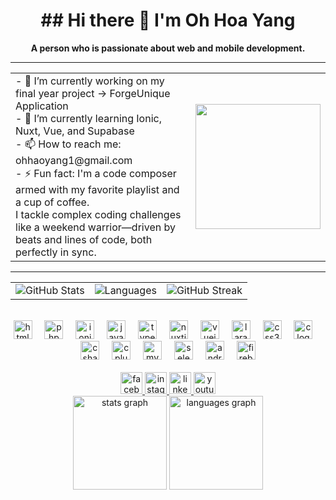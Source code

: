 <h1 align="center">
## Hi there 👋 I'm Oh Hoa Yang  
</h1>
<p align="center"><b>A person who is passionate about web and mobile development.</b></p>
<hr>
<div>
  <table>
    <tr>
      <td>- 🔭 I’m currently working on my final year project -> ForgeUnique Application <br>
          - 🌱 I’m currently learning Ionic, Nuxt, Vue, and Supabase <br>
          - 📫 How to reach me: ohhaoyang1@gmail.com <br>
          - ⚡ Fun fact: I'm a code composer armed with my favorite playlist and a cup of coffee. <br> I tackle complex coding challenges like a weekend warrior—driven by beats and lines               of code, both perfectly in sync.
      </td>
      <td>
        <img height="200" src="https://drive.google.com/file/d/1NkMjYqN-smsvKPhsr9mStmz5gSGiEv_7/view?usp=sharing"/>
      </td>
    </tr>
  </table>
</div>
<hr>
<div align="center">
  <table>
    <tr>
      <td><img src="https://github-readme-stats.vercel.app/api?username=Oh-Hoa-Yang&theme=vue-dark&show_icons=true&hide_border=false&count_private=true" alt="GitHub Stats"/></td>
      <td><img src="https://github-readme-stats.vercel.app/api/top-langs/?username=Oh-Hoa-Yang&theme=vue-dark&show_icons=true&hide_border=false&layout=compact" alt="Languages"/></td>
      <td><img src="https://github-readme-streak-stats.herokuapp.com/?user=Oh-Hoa-Yang&theme=vue-dark&hide_border=false" alt="GitHub Streak"/></td>
    </tr>
  </table>
</div>
<br>
<div align="center">
  <img src="https://cdn.jsdelivr.net/gh/devicons/devicon/icons/html5/html5-original.svg" height="30" alt="html5 logo"  />
  <img width="12" />
  <img src="https://cdn.jsdelivr.net/gh/devicons/devicon/icons/php/php-original.svg" height="30" alt="php logo"  />
  <img width="12" />
  <img src="https://cdn.jsdelivr.net/gh/devicons/devicon/icons/ionic/ionic-original.svg" height="30" alt="ionic logo"  />
  <img width="12" />
  <img src="https://cdn.jsdelivr.net/gh/devicons/devicon/icons/javascript/javascript-original.svg" height="30" alt="javascript logo"  />
  <img width="12" />
  <img src="https://cdn.jsdelivr.net/gh/devicons/devicon/icons/typescript/typescript-original.svg" height="30" alt="typescript logo"  />
  <img width="12" />
  <img src="https://cdn.jsdelivr.net/gh/devicons/devicon/icons/nuxtjs/nuxtjs-original.svg" height="30" alt="nuxtjs logo"  />
  <img width="12" />
  <img src="https://cdn.jsdelivr.net/gh/devicons/devicon/icons/vuejs/vuejs-original.svg" height="30" alt="vuejs logo"  />
  <img width="12" />
  <img src="https://cdn.jsdelivr.net/gh/devicons/devicon/icons/laravel/laravel-original.svg" height="30" alt="laravel logo"  />
  <img width="12" />
  <img src="https://cdn.jsdelivr.net/gh/devicons/devicon/icons/css3/css3-original.svg" height="30" alt="css3 logo"  />
  <img width="12" />
  <img src="https://cdn.jsdelivr.net/gh/devicons/devicon/icons/c/c-original.svg" height="30" alt="c logo"  />
  <img width="12" />
  <img src="https://cdn.jsdelivr.net/gh/devicons/devicon/icons/csharp/csharp-original.svg" height="30" alt="csharp logo"  />
  <img width="12" />
  <img src="https://cdn.jsdelivr.net/gh/devicons/devicon/icons/cplusplus/cplusplus-original.svg" height="30" alt="cplusplus logo"  />
  <img width="12" />
  <img src="https://cdn.jsdelivr.net/gh/devicons/devicon/icons/mysql/mysql-original.svg" height="30" alt="mysql logo"  />
  <img width="12" />
  <img src="https://cdn.jsdelivr.net/gh/devicons/devicon/icons/selenium/selenium-original.svg" height="30" alt="selenium logo"  />
  <img width="12" />
  <img src="https://cdn.jsdelivr.net/gh/devicons/devicon/icons/androidstudio/androidstudio-original.svg" height="30" alt="androidstudio logo"  />
  <img width="12" />
  <img src="https://cdn.jsdelivr.net/gh/devicons/devicon/icons/firebase/firebase-plain.svg" height="30" alt="firebase logo"  />
</div>
<br>
<div align="center">
  <a href="https://www.facebook.com/hyangOHY/" target="_blank">
    <img src="https://img.shields.io/static/v1?message=Facebook&logo=facebook&label=&color=1877F2&logoColor=white&labelColor=&style=for-the-badge" height="35" alt="facebook logo"  />
  </a>
  <a href="https://www.instagram.com/haoyangoh/" target="_blank">
    <img src="https://img.shields.io/static/v1?message=Instagram&logo=instagram&label=&color=E4405F&logoColor=white&labelColor=&style=for-the-badge" height="35" alt="instagram logo"  />
  </a>
  <a href="https://www.linkedin.com/in/hoayang-oh-090618229/" target="_blank">
    <img src="https://img.shields.io/static/v1?message=LinkedIn&logo=linkedin&label=&color=0077B5&logoColor=white&labelColor=&style=for-the-badge" height="35" alt="linkedin logo"  />
  </a>
  <a href="https://www.youtube.com/@CB__Oh_Hoa_Yang" target="_blank">
    <img src="https://img.shields.io/static/v1?message=Youtube&logo=youtube&label=&color=FF0000&logoColor=white&labelColor=&style=for-the-badge" height="35" alt="youtube logo"  />
  </a>
</div>



<div align="center">
  <img src="https://github-readme-stats.vercel.app/api?username=Oh-Hoa-Yang&hide_title=false&hide_rank=false&show_icons=true&include_all_commits=true&count_private=true&disable_animations=false&theme=dracula&locale=en&hide_border=false" height="150" alt="stats graph"  />
  <img src="https://github-readme-stats.vercel.app/api/top-langs?username=Oh-Hoa-Yang&locale=en&hide_title=false&layout=compact&card_width=320&langs_count=5&theme=dracula&hide_border=false" height="150" alt="languages graph"  />
</div>







